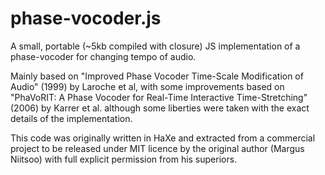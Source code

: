 # phase-vocoder.js
A small, portable (\~5kb compiled with closure) JS implementation of a phase-vocoder for changing tempo of audio.

Mainly based on "Improved Phase Vocoder Time-Scale Modification of Audio" (1999) by Laroche et al, with some improvements based on "PhaVoRIT: A Phase Vocoder for Real-Time Interactive Time-Stretching" (2006) by Karrer et al. although some liberties were taken with the exact details of the implementation.

This code was originally written in HaXe and extracted from a commercial project to be released under MIT licence by the original author (Margus Niitsoo) with full explicit permission from his superiors.